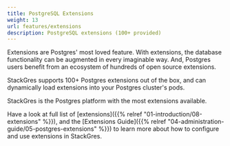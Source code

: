 ```yaml
---
title: PostgreSQL Extensions
weight: 13
url: features/extensions
description: PostgreSQL extensions (100+ provided)
---
```


Extensions are Postgres' most loved feature.
With extensions, the database functionality can be augmented in every imaginable way.
And, Postgres users benefit from an ecosystem of hundreds of open source extensions.

StackGres supports 100+ Postgres extensions out of the box, and can dynamically load extensions into your Postgres cluster's pods.

StackGres is the Postgres platform with the most extensions available.

Have a look at full list of [extensions]({{% relref "01-introduction/08-extensions" %}}), and the [Extensions Guide]({{% relref "04-administration-guide/05-postgres-extensions" %}}) to learn more about how to configure and use extensions in StackGres.
